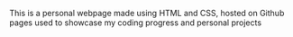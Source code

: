 This is a personal webpage made using HTML and CSS, hosted on Github pages used to showcase my coding progress and personal projects
